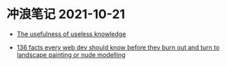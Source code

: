 # 冲浪笔记  2021-10-21

- [The usefulness of useless knowledge][1]
- [136 facts every web dev should know before they burn out and turn to landscape painting or nude modelling][2]

  [1]: https://www.ias.edu/sites/default/files/library/UsefulnessHarpers.pdf
  [2]: https://www.baldurbjarnason.com/2021/100-things-every-web-developer-should-know/
